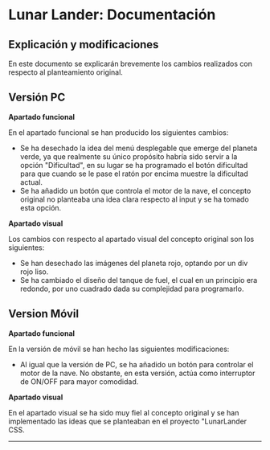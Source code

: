 # Lunar Lander: Documentación

## Explicación y modificaciones

En este documento se explicarán brevemente los cambios realizados con respecto al planteamiento original.

## **Versión PC**

**Apartado funcional**

En el apartado funcional se han producido los siguientes cambios: 
* Se ha desechado la idea del menú desplegable que emerge del planeta verde, ya que realmente su único propósito habría sido servir
a la opción "Dificultad", en su lugar se ha programado el botón dificultad para que cuando se le pase el ratón por encima muestre la dificultad actual.
* Se ha añadido un botón que controla el motor de la nave, el concepto original no planteaba una idea clara respecto al input y se ha tomado esta opción.

**Apartado visual**

Los cambios con respecto al apartado visual del concepto original son los siguientes:
* Se han desechado las imágenes del planeta rojo, optando por un div rojo liso.
* Se ha cambiado el diseño del tanque de fuel, el cual en un principio era redondo, por uno cuadrado dada su complejidad para programarlo.

## **Version Móvil**

**Apartado funcional**

En la versión de móvil se han hecho las siguientes modificaciones:
* Al igual que la versión de PC, se ha añadido un botón para controlar el motor de la nave. No obstante, en esta versión, actúa como interruptor de ON/OFF para mayor comodidad.

**Apartado visual**

En el apartado visual se ha sido muy fiel al concepto original y se han implementado las ideas que se planteaban en el proyecto "LunarLander CSS.

----
